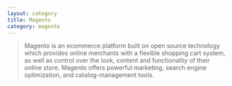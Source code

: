 ```yaml
---
layout: category
title: Magento
category: magento
---
```


> Magento is an ecommerce platform built on open source technology
> which provides online merchants with a flexible shopping cart system,
> as well as control over the look, content and functionality of their
> online store. Magento offers powerful marketing, search engine optimization,
> and catalog-management tools.
